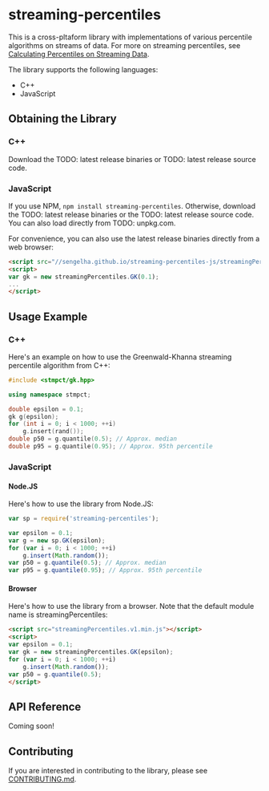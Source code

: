 # streaming-percentiles

This is a cross-pltaform library with implementations of various
percentile algorithms on streams of data.  For more on streaming
percentiles, see [Calculating Percentiles on Streaming
Data](https://stevenengelhardt.com/post-series/calculating-percentiles-on-streaming-data-2018/).

The library supports the following languages:
- C++
- JavaScript

## Obtaining the Library

### C++
Download the TODO: latest release binaries or TODO: latest release source code.

### JavaScript
If you use NPM, `npm install streaming-percentiles`. Otherwise, download
the TODO: latest release binaries or the TODO: latest release source code. You can
also load directly from TODO: unpkg.com.

For convenience, you can also use the latest release binaries directly
from a web browser:

```html
<script src="//sengelha.github.io/streaming-percentiles-js/streamingPercentiles.v1.min.js"></script>
<script>
var gk = new streamingPercentiles.GK(0.1);
...
</script>
```

## Usage Example

### C++

Here's an example on how to use the Greenwald-Khanna streaming
percentile algorithm from C++:

```cpp
#include <stmpct/gk.hpp>

using namespace stmpct;

double epsilon = 0.1;
gk g(epsilon);
for (int i = 0; i < 1000; ++i)
    g.insert(rand());
double p50 = g.quantile(0.5); // Approx. median
double p95 = g.quantile(0.95); // Approx. 95th percentile
```

### JavaScript

#### Node.JS

Here's how to use the library from Node.JS:
```javascript
var sp = require('streaming-percentiles');

var epsilon = 0.1;
var g = new sp.GK(epsilon);
for (var i = 0; i < 1000; ++i)
    g.insert(Math.random());
var p50 = g.quantile(0.5); // Approx. median
var p95 = g.quantile(0.95); // Approx. 95th percentile
```

#### Browser

Here's how to use the library from a browser.  Note that the
default module name is streamingPercentiles:
```html
<script src="streamingPercentiles.v1.min.js"></script>
<script>
var epsilon = 0.1;
var gk = new streamingPercentiles.GK(epsilon);
for (var i = 0; i < 1000; ++i)
    g.insert(Math.random());
var p50 = g.quantile(0.5);
</script>
```

## API Reference

Coming soon!

## Contributing

If you are interested in contributing to the library, please see
[CONTRIBUTING.md](CONTRIBUTING.md).
